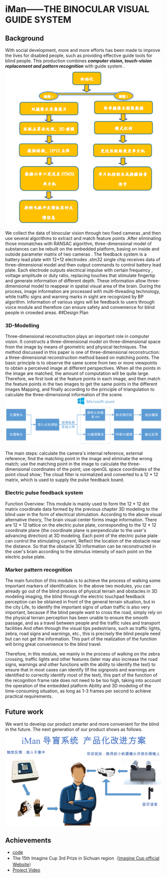 # iMan——THE BINOCULAR VISUAL GUIDE SYSTEM
## Background
With social development, more and more efforts has been made to improve the lives for disabled people, such as providing effective guide tools  for blind people. This production combines ***computer vision, touch-vision replacement and pattern recognition*** with guide system .
 ![](./Display/framwork.jpg)

We collect the data of binocular vision through two fixed cameras ,and then use several algorithms to extract and match feature points .After eliminating those mismatches with RANSAC algorithm, three-dimensional model of substances can be rebuilt on the embedded platform, basing on inside and outside parameter matrix of two cameras . 
The feedback system is a battery lead plate with 12*12 electrodes .stm32 single chip receives data of three-dimensional model and then output commands to control battery lead plate. Each electrode outputs electrical impulse with certain frequency , voltage amplitude or duty ratio, replacing touches that stimulate fingertip and generate information of different depth. These information allow three-dimensional model to reappear in spatial visual area of the brain. During the process, image information are processed with multi-threading technology, while traffic signs and warning marks in sight are recognized by BP algorithm. Information of various signs will be feedback to users through voice module and therefore can ensure safety and convenience for blind people in crowded areas.
##Design Plan
### 3D-Modelling
   Three-dimensional reconstruction plays an important role in computer vision. It constructs a three-dimensional model on three-dimensional space from the image by means of geometric and physical techniques. The method discussed in this paper is one of three-dimensional reconstruction: a three-dimensional reconstruction method based on matching points. The basic principle is to observe the same scene from two or more viewpoints to obtain a perceived image at different perspectives. When all the points in the image are matched, the amount of computation will be quite large. Therefore, we first look at the feature points in each image, and then match the feature points in the two images to get the same points in the different images Mapping, and finally according to the principle of triangulation to calculate the three-dimensional information of the scene.
 ![](./Display/Process.png)

   The main steps: calculate the camera's internal reference, external reference; find the matching point in the image and eliminate the wrong match; use the matching point in the image to calculate the three-dimensional coordinates of the point; use openGL space coordinates of the point cloud show; The cloud filter is normalized and converted to a 12 * 12 matrix, which is used to supply the pulse feedback board.
### Electric pulse feedback system
   Function Overview: This module is mainly used to form the 12 * 12 dot matrix coordinate data formed by the previous chapter 3D modeling to the blind user in the form of electrical stimulation. According to the above visual alternative theory, The brain visual center forms image information. There are 12 * 12 lattice on the electric pulse plate, corresponding to the 12 * 12 coordinate plane (the coordinate plane is perpendicular to the user's advancing direction) at 3D modeling. Each point of the electric pulse plate can control the stimulating current, Reflect the location of the obstacle near the distance. So that the obstacle 3D information can be reconstructed in the user's brain according to the stimulus intensity of each point on the electric pulse plate.
### Marker pattern recognition
   The main function of this module is to achieve the process of walking some important markers of identification. In the above two modules, you can already go out of the blind process of physical terrain and obstacles in 3D modeling imaging, the blind through the electric touchpad feedback perception can be obtained in front of the general terrain situation, but in the city Life, to identify the important signs of urban traffic is also very important, because if the blind people want to cross the road, simply rely on the physical terrain perception has been unable to ensure the smooth passage, and as a travel between people and the traffic rules and transport facilities And often through the visual tips pedestrians, such as traffic lights, zebra, road signs and warnings, etc., this is precisely the blind people need but can not get the information. This part of the realization of the function will bring great convenience to the blind travel.

Therefore, in this module, we mainly in the process of walking on the zebra crossing, traffic lights and other features (later may also increase the road signs, warnings and other functions with the ability to identify the text) to ensure that in most cases can identify (If the signposts and warnings are identified to correctly identify most of the text), this part of the function of the recognition frame rate does not need to be too high, taking into account the operation of the embedded platform Ability and 3D modeling of the time-consuming situation, as long as 1-3 frames per second to achieve practical requirements.

## Future work
We want to develop our product smarter and more convenient for the blind in the future. The next generation of our product shows as follows.
 ![](./Display/Product.png)

## Achievements
* [code](./code/)
* The 15th  Imagine Cup 3rd  Prize in Sichuan region（[Imagine Cup official Website](https://imagine.microsoft.com/zh-cn/Events?id=0&skillLevel=0)）
* [Project Video](https://pan.baidu.com/s/1dDWjT_6zTjYLYlm1twO7BQ?errno=0&errmsg=Auth%20Login%20Sucess&&bduss=&ssnerror=0&traceid=)

